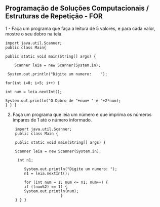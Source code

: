 ## Programação de Soluções Computacionais / Estruturas de Repetição - FOR


1 - Faça um programa que faça a leitura de 5 valores, e para cada valor, mostre o seu dobro na tela. 

	import java.util.Scanner; 
	public class Main{

	public static void main(String[] args) {
	    
	    Scanner leia = new Scanner(System.in);
     
     System.out.println("Digite um numero:    ");
	
    for(int i=0; i<5; i++) { 

	int num = leia.nextInt();
    
    System.out.println("O Dobro de "+num+ " é "+2*num);
    } } }

2. Faça um programa que leia um número e que imprima os números ímpares de 1 até o número informado. 

		import java.util.Scanner;
		public class Main {

		public static void main(String[] args) {
	    
		Scanner leia = new Scanner(System.in);
	    
	   	 int n1;

        	System.out.println("Digite um numero: ");
        	n1 = leia.nextInt();

        	for (int num = 1; num <= n1; num++) {
        	if ((num%2) == 1) {
        	System.out.println(num);
 	     					}
		} } }
